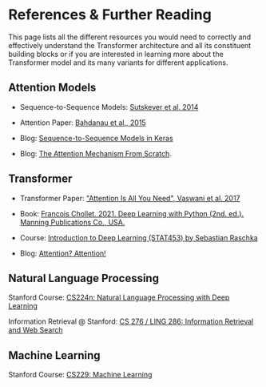 # References & Further Reading

This page lists all the different resources you would need to correctly and effectively understand the Transformer architecture and all its constituent building blocks or if you are interested in learning more about the Transformer model and its many variants for different applications.

## Attention Models

* Sequence-to-Sequence Models: [Sutskever et al. 2014](https://arxiv.org/abs/1409.3215)

* Attention Paper: [Bahdanau et al., 2015](https://arxiv.org/pdf/1409.0473.pdf)

* Blog: [Sequence-to-Sequence Models in Keras](https://blog.keras.io/a-ten-minute-introduction-to-sequence-to-sequence-learning-in-keras.html)

* Blog: [The Attention Mechanism From Scratch](https://machinelearningmastery.com/the-attention-mechanism-from-scratch/).


## Transformer

* Transformer Paper: ["Attention Is All You Need", Vaswani et al. 2017](https://proceedings.neurips.cc/paper/2017/file/3f5ee243547dee91fbd053c1c4a845aa-Paper.pdf)

* Book: [Francois Chollet. 2021. Deep Learning with Python (2nd. ed.). Manning Publications Co., USA.](https://www.manning.com/books/deep-learning-with-python-second-edition)

* Course: [Introduction to Deep Learning (STAT453) by Sebastian Raschka](https://sebastianraschka.com/blog/2021/dl-course.html#l19-self-attention-and-transformer-networks)

* Blog: [Attention? Attention!](https://lilianweng.github.io/posts/2018-06-24-attention/#whats-wrong-with-seq2seq-model)

## Natural Language Processing

Stanford Course: [CS224n: Natural Language Processing with Deep Learning](https://web.stanford.edu/class/cs224n/)

Information Retrieval @ Stanford: [CS 276 / LING 286: Information Retrieval and Web Search](https://web.stanford.edu/class/cs276/)

## Machine Learning

Stanford Course: [CS229: Machine Learning](https://cs229.stanford.edu/)
